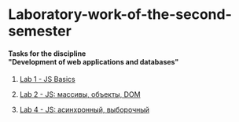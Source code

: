 # Laboratory-work-of-the-second-semester
#### Tasks for the discipline<br>"Development of web applications and databases"

1. [Lab 1 - JS Basics](https://github.com/Mika-dot/Laboratory-work-of-the-second-semester/blob/main/lab%202)
2. [Lab 2 - JS: массивы, объекты, DOM](https://github.com/Mika-dot/Laboratory-work-of-the-second-semester/tree/main/lab%202)

4. [Lab 4 - JS: асинхронный, выборочный](https://github.com/Mika-dot/Laboratory-work-of-the-second-semester/tree/main/lab%204)
